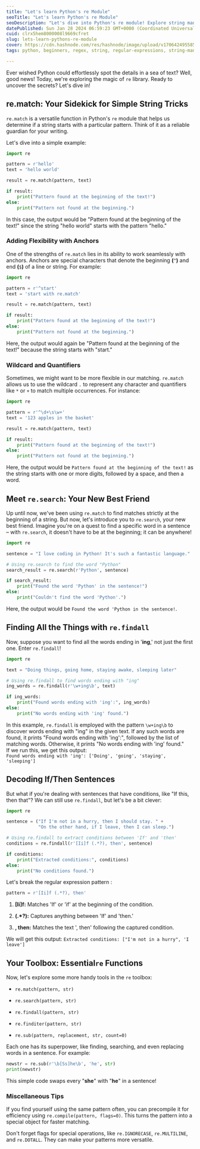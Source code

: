 ```yaml
---
title: "Let's learn Python's re Module"
seoTitle: "Let's learn Python's re Module"
seoDescription: "Let's dive into Python's re module! Explore string manipulation, master regular expressions, and elevate our coding game. Let's learn together!"
datePublished: Sun Jan 28 2024 06:59:23 GMT+0000 (Coordinated Universal Time)
cuid: clrx5hem8000008l9669cfret
slug: lets-learn-pythons-re-module
cover: https://cdn.hashnode.com/res/hashnode/image/upload/v1706424955858/619c3ad4-f30d-4bf7-aa81-3cea6ecbdccf.jpeg
tags: python, beginners, regex, string, regular-expressions, string-manipulation

---
```


Ever wished Python could effortlessly spot the details in a sea of text? Well, good news! Today, we're exploring the magic of `re` library. Ready to uncover the secrets? Let's dive in!

## re.match: Your Sidekick for Simple String Tricks

`re.match` is a versatile function in Python's `re` module that helps us determine if a string starts with a particular pattern. Think of it as a reliable guardian for your writing.

Let's dive into a simple example:

```python
import re

pattern = r'hello'
text = 'hello world'

result = re.match(pattern, text)

if result:
    print("Pattern found at the beginning of the text!")
else:
    print("Pattern not found at the beginning.")
```

In this case, the output would be "Pattern found at the beginning of the text!" since the string "hello world" starts with the pattern "hello."

### **Adding Flexibility with Anchors**

One of the strengths of `re.match` lies in its ability to work seamlessly with anchors. Anchors are special characters that denote the beginning **(**`^`**)** and end **(**`$`**)** of a line or string. For example:

```python
import re

pattern = r'^start'
text = 'start with re.match'

result = re.match(pattern, text)

if result:
    print("Pattern found at the beginning of the text!")
else:
    print("Pattern not found at the beginning.")
```

Here, the output would again be "Pattern found at the beginning of the text!" because the string starts with "start."

### **Wildcard and Quantifiers**

Sometimes, we might want to be more flexible in our matching. `re.match` allows us to use the wildcard `.` to represent any character and quantifiers like `*` or `+` to match multiple occurrences. For instance:

```python
import re

pattern = r'^\d+\s\w+'
text = '123 apples in the basket'

result = re.match(pattern, text)

if result:
    print("Pattern found at the beginning of the text!")
else:
    print("Pattern not found at the beginning.")
```

Here, the output would be `Pattern found at the beginning of the text!` as the string starts with one or more digits, followed by a space, and then a word.

## **Meet** `re.search`: Your New Best Friend

Up until now, we've been using `re.match` to find matches strictly at the beginning of a string. But now, let's introduce you to `re.search`, your new best friend. Imagine you're on a quest to find a specific word in a sentence – with `re.search`, it doesn't have to be at the beginning; it can be anywhere!

```python
import re

sentence = "I love coding in Python! It's such a fantastic language."

# Using re.search to find the word "Python"
search_result = re.search(r'Python', sentence)

if search_result:
    print("Found the word 'Python' in the sentence!")
else:
    print("Couldn't find the word 'Python'.")
```

Here, the output would be `Found the word 'Python in the sentence!`.

## **Finding All the Things with** `re.findall`

Now, suppose you want to find all the words ending in '**ing**,' not just the first one. Enter `re.findall`!

```python
import re

text = "Doing things, going home, staying awake, sleeping later"

# Using re.findall to find words ending with "ing"
ing_words = re.findall(r'\w+ing\b', text)

if ing_words:
    print("Found words ending with 'ing':", ing_words)
else:
    print("No words ending with 'ing' found.")
```

In this example, `re.findall` is employed with the pattern `\w+ing\b` to discover words ending with "ing" in the given text. If any such words are found, it prints "Found words ending with 'ing':", followed by the list of matching words. Otherwise, it prints "No words ending with 'ing' found."  
If we run this, we get this output:  
`Found words ending with 'ing': ['Doing', 'going', 'staying', 'sleeping']`

## **Decoding If/Then Sentences**

But what if you're dealing with sentences that have conditions, like "If this, then that"? We can still use `re.findall`, but let's be a bit clever:

```python
import re

sentence = ("If I'm not in a hurry, then I should stay. " +
            "On the other hand, if I leave, then I can sleep.")

# Using re.findall to extract conditions between 'If' and 'then'
conditions = re.findall(r'[Ii]f (.*?), then', sentence)

if conditions:
    print("Extracted conditions:", conditions)
else:
    print("No conditions found.")
```

Let's break the regular expression pattern :

```python
pattern = r'[Ii]f (.*?), then'
```

1. **\[Ii\]f:** Matches 'If' or 'if' at the beginning of the condition.
    
2. **(.\*?):** Captures anything between 'If' and 'then.'
    
3. **, then:** Matches the text ', then' following the captured condition.
    

We will get this output: `Extracted conditions: ["I'm not in a hurry", 'I leave']`

## **Your Toolbox: Essential**`re` Functions

Now, let's explore some more handy tools in the `re` toolbox:

* `re.match(pattern, str)`
    
* `re.search(pattern, str)`
    
* `re.findall(pattern, str)`
    
* `re.finditer(pattern, str)`
    
* `re.sub(pattern, replacement, str, count=0)`
    

Each one has its superpower, like finding, searching, and even replacing words in a sentence. For example:

```python
newstr = re.sub(r'\b[Ss]he\b', 'he', str)
print(newstr)
```

This simple code swaps every "**she**" with "**he**" in a sentence!

### **Miscellaneous Tips**

If you find yourself using the same pattern often, you can precompile it for efficiency using `re.compile(pattern, flags=0)`. This turns the pattern into a special object for faster matching.

Don't forget flags for special operations, like `re.IGNORECASE`, `re.MULTILINE`, and `re.DOTALL`. They can make your patterns more versatile.